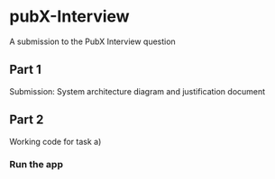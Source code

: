 # pubX-Interview
A submission to the PubX Interview question

## Part 1
Submission: System architecture diagram and justification document

## Part 2
Working code for task a)

### Run the app
